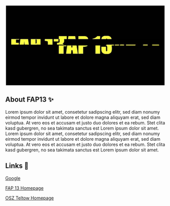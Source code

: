 <p align="center">
    <a href="http://fap13.xyz/" target="_blank">
        <img src="https://raw.githubusercontent.com/OSZ-Teltow-FAP13/.github/development/assets/img/fap13_02.gif" width="500">
    </a>
</p>

## About FAP13 :sparkles:

Lorem ipsum dolor sit amet, consetetur sadipscing elitr, sed diam nonumy eirmod tempor invidunt ut labore et dolore magna aliquyam erat, sed diam voluptua. At vero eos et accusam et justo duo dolores et ea rebum. Stet clita kasd gubergren, no sea takimata sanctus est Lorem ipsum dolor sit amet. Lorem ipsum dolor sit amet, consetetur sadipscing elitr, sed diam nonumy eirmod tempor invidunt ut labore et dolore magna aliquyam erat, sed diam voluptua. At vero eos et accusam et justo duo dolores et ea rebum. Stet clita kasd gubergren, no sea takimata sanctus est Lorem ipsum dolor sit amet.

## Links :link:

[Google](https://www.google.de/)

[FAP 13 Homepage](http://fap13.xyz/)

[OSZ Teltow Homepage](http://www.osz-teltow.de/)
